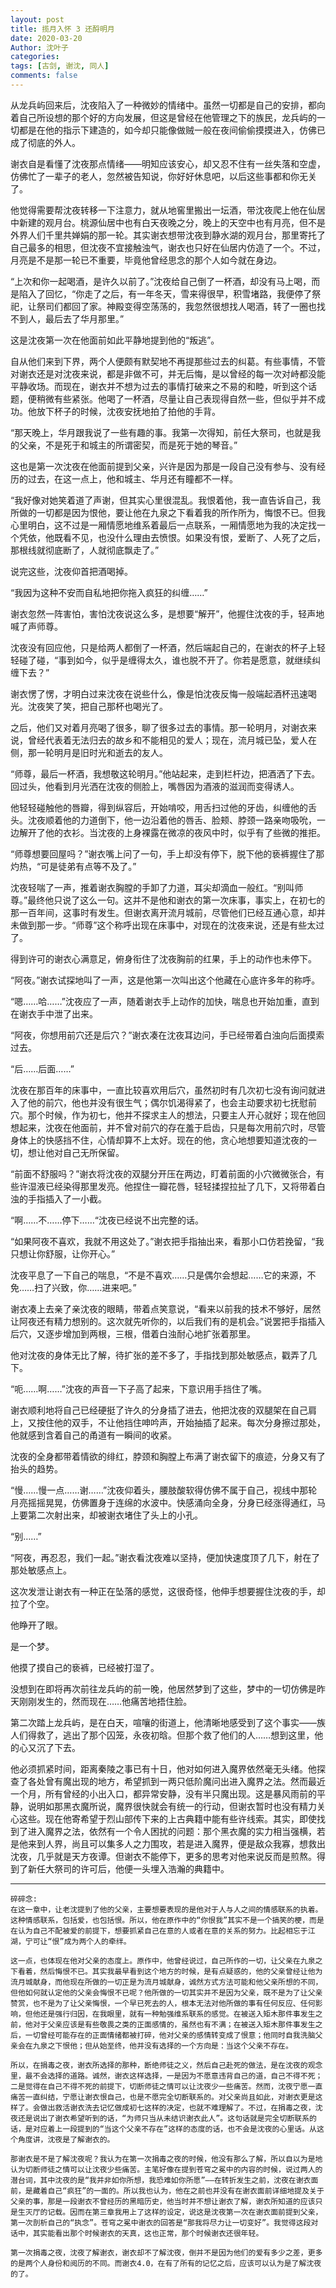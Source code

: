 ```yaml
---
layout: post
title: 揽月入怀 3 还酹明月
date: 2020-03-20
Author: 沈叶子
categories: 
tags: [古剑, 谢沈, 同人]
comments: false
--- 
```


从龙兵屿回来后，沈夜陷入了一种微妙的情绪中。虽然一切都是自己的安排，都向着自己所设想的那个好的方向发展，但这是曾经在他管理之下的族民，龙兵屿的一切都是在他的指示下建造的，如今却只能像做贼一般在夜间偷偷摸摸进入，仿佛已成了彻底的外人。

谢衣自是看懂了沈夜那点情绪——明知应该安心，却又忍不住有一丝失落和空虚，仿佛忙了一辈子的老人，忽然被告知说，你好好休息吧，以后这些事都和你无关了。

他觉得需要帮沈夜转移一下注意力，就从地窖里搬出一坛酒，带沈夜爬上他在仙居中新建的观月台。桃源仙居中也有白天夜晚之分，晚上的天空中也有月亮，但不是外界人们千里共婵娟的那一轮。其实谢衣想带沈夜到静水湖的观月台，那里寄托了自己最多的相思，但沈夜不宜接触浊气，谢衣也只好在仙居内仿造了一个。不过，月亮是不是那一轮已不重要，毕竟他曾经思念的那个人如今就在身边。

“上次和你一起喝酒，是许久以前了。”沈夜给自己倒了一杯酒，却没有马上喝，而是陷入了回忆，“你走了之后，有一年冬天，雪来得很早，积雪堵路，我便停了祭祀，让祭司们都回了家。神殿变得空荡荡的，我忽然很想找人喝酒，转了一圈也找不到人，最后去了华月那里。”

这是沈夜第一次在他面前如此平静地提到他的“叛逃”。

自从他们来到下界，两个人便颇有默契地不再提那些过去的纠葛。有些事情，不管对谢衣还是对沈夜来说，都是非做不可，并无后悔，是以曾经的每一次对峙都没能平静收场。而现在，谢衣并不想为过去的事情打破来之不易的和睦，听到这个话题，便稍微有些紧张。他喝了一杯酒，尽量让自己表现得自然一些，但似乎并不成功。他放下杯子的时候，沈夜安抚地拍了拍他的手背。

“那天晚上，华月跟我说了一些有趣的事。我第一次得知，前任大祭司，也就是我的父亲，不是死于和城主的所谓密契，而是死于她的琴音。”

这也是第一次沈夜在他面前提到父亲，兴许是因为那是一段自己没有参与、没有经历的过去，在这一点上，他和城主、华月还有瞳都不一样。

“我好像对她笑着道了声谢，但其实心里很混乱。我恨着他，我一直告诉自己，我所做的一切都是因为恨他，要让他在九泉之下看着我的所作所为，悔恨不已。但我心里明白，这不过是一厢情愿地维系着最后一点联系，一厢情愿地为我的决定找一个凭依，他既看不见，也没什么理由去愤恨。如果没有恨，爱断了、人死了之后，那根线就彻底断了，人就彻底飘走了。”

说完这些，沈夜仰首把酒喝掉。

“我因为这种不安而自私地把你拖入疯狂的纠缠……”

谢衣忽然一阵害怕，害怕沈夜说这么多，是想要“解开”，他握住沈夜的手，轻声地喊了声师尊。

沈夜没有回应他，只是给两人都倒了一杯酒，然后端起自己的，在谢衣的杯子上轻轻碰了碰，“事到如今，似乎是缠得太久，谁也脱不开了。你若是愿意，就继续纠缠下去？”

谢衣愣了愣，才明白过来沈夜在说些什么，像是怕沈夜反悔一般端起酒杯迅速喝光。沈夜笑了笑，把自己那杯也喝光了。

之后，他们又对着月亮喝了很多，聊了很多过去的事情。那一轮明月，对谢衣来说，曾经代表着无法归去的故乡和不能相见的爱人；现在，流月城已坠，爱人在侧，那一轮明月是旧时光和逝去的友人。

“师尊，最后一杯酒，我想敬这轮明月。”他站起来，走到栏杆边，把酒洒了下去。回过头，他看到月光洒在沈夜的侧脸上，嘴唇因为酒液的滋润而变得诱人。

他轻轻碰触他的唇瓣，得到纵容后，开始啃咬，用舌扫过他的牙齿，纠缠他的舌头。沈夜顺着他的力道倒下，他一边沿着他的唇舌、脸颊、脖颈一路亲吻吸吮，一边解开了他的衣衫。当沈夜的上身裸露在微凉的夜风中时，似乎有了些微的推拒。

“师尊想要回屋吗？”谢衣嘴上问了一句，手上却没有停下，脱下他的亵裤握住了那灼热，“可是徒弟有点等不及了。”

沈夜轻喘了一声，推着谢衣胸膛的手卸了力道，耳尖却滴血一般红。“别叫师尊。”最终他只说了这么一句。这并不是他和谢衣的第一次床事，事实上，在初七的那一百年间，这事时有发生。但谢衣离开流月城前，尽管他们已经互通心意，却并未做到那一步。“师尊”这个称呼出现在床事中，对现在的沈夜来说，还是有些太过了。

得到许可的谢衣心满意足，俯身衔住了沈夜胸前的红果，手上的动作也未停下。

“阿夜。”谢衣试探地叫了一声，这是他第一次叫出这个他藏在心底许多年的称呼。

“嗯……哈……”沈夜应了一声，随着谢衣手上动作的加快，喘息也开始加重，直到在谢衣手中泄了出来。

“阿夜，你想用前穴还是后穴？”谢衣凑在沈夜耳边问，手已经带着白浊向后面摸索过去。

“后……后面……”

沈夜在那百年的床事中，一直比较喜欢用后穴，虽然初时有几次初七没有询问就进入了他的前穴，他也并没有很生气；偶尔饥渴得紧了，也会主动要求初七抚慰前穴。那个时候，作为初七，他并不探求主人的想法，只要主人开心就好；现在他回想起来，沈夜在他面前，并不曾对前穴的存在羞于启齿，只是每次用前穴时，尽管身体上的快感挡不住，心情却算不上太好。现在的他，贪心地想要知道沈夜的一切，想让他对自己无所保留。

“前面不舒服吗？”谢衣将沈夜的双腿分开压在两边，盯着前面的小穴微微张合，有些许湿液已经染得那里发亮。他捏住一瓣花唇，轻轻揉捏拉扯了几下，又将带着白浊的手指插入了一小截。

“啊……不……停下……“沈夜已经说不出完整的话。

“如果阿夜不喜欢，我就不用这处了。”谢衣把手指抽出来，看那小口仿若挽留，“我只想让你舒服，让你开心。”

沈夜平息了一下自己的喘息，“不是不喜欢……只是偶尔会想起……它的来源，不免……扫了兴致，你……进来吧。”

谢衣凑上去亲了亲沈夜的眼睛，带着点笑意说，“看来以前我的技术不够好，居然让阿夜还有精力想别的。这次就先听你的，以后我们有的是机会。”说罢把手指插入后穴，又逐步增加到两根，三根，借着白浊耐心地扩张着那里。

他对沈夜的身体无比了解，待扩张的差不多了，手指找到那处敏感点，戳弄了几下。

“呃……啊……”沈夜的声音一下子高了起来，下意识用手挡住了嘴。

谢衣顺利地将自己已经硬挺了许久的分身插了进去，他把沈夜的双腿架在自己肩上，又按住他的双手，不让他挡住呻吟声，开始抽插了起来。每次分身擦过那处，他就感到含着自己的甬道有一瞬间的收紧。

沈夜的全身都带着情欲的绯红，脖颈和胸膛上布满了谢衣留下的痕迹，分身又有了抬头的趋势。

“慢……慢一点……谢……”沈夜仰着头，腰肢酸软得仿佛不属于自己，视线中那轮月亮摇摇晃晃，仿佛置身于连绵的水波中。快感涌向全身，分身已经涨得通红，马上要第二次射出来，却被谢衣堵住了头上的小孔。

“别……”

“阿夜，再忍忍，我们一起。”谢衣看沈夜难以坚持，便加快速度顶了几下，射在了那处敏感点上。

这次发泄让谢衣有一种正在坠落的感觉，这很奇怪，他伸手想要握住沈夜的手，却拉了个空。

他睁开了眼。

是一个梦。

他摸了摸自己的亵裤，已经被打湿了。

没想到在即将再次前往龙兵屿的前一晚，他居然梦到了这些，梦中的一切仿佛是昨天刚刚发生的，然而现在……他痛苦地捂住脸。

第二次踏上龙兵屿，是在白天，喧嚷的街道上，他清晰地感受到了这个事实——族人们得救了，逃出了那个囚笼，永夜初晗。但那个救了他们的人……想到这里，他的心又沉了下去。

他必须抓紧时间，距离秦陵之事已有十日，他对如何进入魔界依然毫无头绪。他探查了各处曾有魔出现的地方，希望抓到一两只低阶魔问出进入魔界之法。然而最近一个月，所有曾经的小出入口，都异常安静，没有半只魔出现。这是暴风雨前的平静，说明如那黑衣魔所说，魔界很快就会有统一的行动，但谢衣暂时也没有精力关心这些。现在他寄希望于烈山部传下来的上古典籍中能有些许线索。其实，即使找到了进入魔界之法，依然有一个令人困扰的问题：那个黑衣魔的实力相当强横，若是他来到人界，尚且可以集多人之力围攻，若是进入魔界，便是敌众我寡，想救出沈夜，几乎就是天方夜谭。但谢衣不能停下，更多的思考对他来说反而是煎熬。得到了新任大祭司的许可后，他便一头埋入浩瀚的典籍中。
************
    碎碎念: 
    在这一章中，让老沈提到了他的父亲，主要想要表现的是他对于人与人之间的情感联系的执着。这种情感联系，包括爱，也包括恨。所以，他在原作中的“你恨我”其实不是一个搞笑的梗，而是在认为自己不配被爱的前提下，想要抓紧自己在意的人或者在意的关系的努力。比起相忘于江湖，宁可让“恨”成为两个人的牵绊。

    这一点，也体现在他对父亲的态度上。原作中，他曾经说过，自己所作的一切，让父亲在九泉之下看着，然后悔恨不已。其实我最早看到这个地方的时候，是有点疑惑的，他的父亲曾经让他为流月城献身，而他现在所做的一切正是为流月城献身，诚然方式方法可能和他父亲所想的不同，但他如何就认定他的父亲会悔恨不已呢？他所做的一切其实并不是因为父亲，既不是为了让父亲赞赏，也不是为了让父亲悔恨，一个早已死去的人，根本无法对他所做的事有任何反应、任何影响，但他还是强行归因，在我眼里，就有一种勉强维系联系的感觉。在被送入矩木那件事发生之前，他对于父亲应该是有些敬畏之类的正面感情的，虽然也有不满；在被送入矩木那件事发生之后，一切曾经可能存在的正面情绪都被打碎，他对父亲的感情转变成了恨意；他同时自我洗脑父亲会在九泉之下恨他；但从始至终，他并没有选择的一个方向是：当这个父亲不存在。

    所以，在捐毒之夜，谢衣所选择的那种，断绝师徒之义，然后自己赴死的做法，是在沈夜的观念里，最不会选择的道路。诚然，谢衣这样选择，一是因为不愿意违背自己的道，自己不得不死；二是觉得在自己不得不死的前提下，切断师徒之情可以让沈夜少一些痛苦。然而，沈夜宁愿一直痛苦一直纠结，宁愿让谢衣恨自己，也是不愿完全切断联系的。对父亲尚且如此，对谢衣更是这样了。会做出救活谢衣洗去记忆做成初七这样的决定，也就不难理解了。不过，在捐毒之夜，沈夜还是说出了谢衣希望听到的话，“为师只当从未结识谢衣此人”。这句话就是完全切断联系的话，是对应着上一段提到的“当这个父亲不存在”这样的态度的话，也不会是沈夜的心里话。从这个角度讲，沈夜是了解谢衣的。

    那谢衣是不是了解沈夜呢？我认为在第一次捐毒之夜的时候，他没有那么了解，所以自以为是地认为切断师徒之情可以让沈夜少些痛苦。主笔好像在提到苍穹之冕中的内容的时候，说过两人的潜台词，其中沈夜的是“我并非如你所想，我恐难如你所愿”——在转折发生之前，沈夜在谢衣面前，是藏着自己“疯狂”的一面的。所以我也认为，他在之前也并没有在谢衣面前详细地提及关于父亲的事，那是一段谢衣不曾经历的黑暗历史，他当时并不想让谢衣了解，谢衣所知道的应该只是生灭厅的记载。因而在第三章我用上了这样的设定，说这是沈夜第一次在谢衣面前提到父亲，第一次剖析自己的“执念”。苍穹之冕中谢衣的回答是“那我将尽力让一切变好”。我觉得这段对话中，其实能看出那个时候谢衣的天真，这也正常，那个时候谢衣还很年轻。
    
    第一次捐毒之夜，沈夜了解谢衣，谢衣却不了解沈夜，倒并不是因为他们的爱有多少之差，更多的是两个人身份和阅历的不同。而谢衣4.0，在有了所有的记忆之后，应该可以认为是了解沈夜的了。
